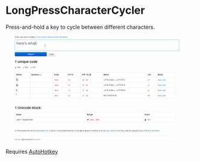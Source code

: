 # LongPressCharacterCycler
Press-and-hold a key to cycle between different characters.

![](demo.gif)


Requires [AutoHotkey](https://www.autohotkey.com/)
